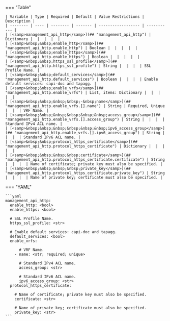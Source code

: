 <!--
  ~ Copyright (c) 2024 Arista Networks, Inc.
  ~ Use of this source code is governed by the Apache License 2.0
  ~ that can be found in the LICENSE file.
  -->
=== "Table"

    | Variable | Type | Required | Default | Value Restrictions | Description |
    | -------- | ---- | -------- | ------- | ------------------ | ----------- |
    | [<samp>management_api_http</samp>](## "management_api_http") | Dictionary |  |  |  |  |
    | [<samp>&nbsp;&nbsp;enable_http</samp>](## "management_api_http.enable_http") | Boolean |  |  |  |  |
    | [<samp>&nbsp;&nbsp;enable_https</samp>](## "management_api_http.enable_https") | Boolean |  |  |  |  |
    | [<samp>&nbsp;&nbsp;https_ssl_profile</samp>](## "management_api_http.https_ssl_profile") | String |  |  |  | SSL Profile Name. |
    | [<samp>&nbsp;&nbsp;default_services</samp>](## "management_api_http.default_services") | Boolean |  |  |  | Enable default services: capi-doc and tapagg. |
    | [<samp>&nbsp;&nbsp;enable_vrfs</samp>](## "management_api_http.enable_vrfs") | List, items: Dictionary |  |  |  |  |
    | [<samp>&nbsp;&nbsp;&nbsp;&nbsp;-&nbsp;name</samp>](## "management_api_http.enable_vrfs.[].name") | String | Required, Unique |  |  | VRF Name. |
    | [<samp>&nbsp;&nbsp;&nbsp;&nbsp;&nbsp;&nbsp;access_group</samp>](## "management_api_http.enable_vrfs.[].access_group") | String |  |  |  | Standard IPv4 ACL name. |
    | [<samp>&nbsp;&nbsp;&nbsp;&nbsp;&nbsp;&nbsp;ipv6_access_group</samp>](## "management_api_http.enable_vrfs.[].ipv6_access_group") | String |  |  |  | Standard IPv6 ACL name. |
    | [<samp>&nbsp;&nbsp;protocol_https_certificate</samp>](## "management_api_http.protocol_https_certificate") | Dictionary |  |  |  |  |
    | [<samp>&nbsp;&nbsp;&nbsp;&nbsp;certificate</samp>](## "management_api_http.protocol_https_certificate.certificate") | String |  |  |  | Name of certificate; private key must also be specified. |
    | [<samp>&nbsp;&nbsp;&nbsp;&nbsp;private_key</samp>](## "management_api_http.protocol_https_certificate.private_key") | String |  |  |  | Name of private key; certificate must also be specified. |

=== "YAML"

    ```yaml
    management_api_http:
      enable_http: <bool>
      enable_https: <bool>

      # SSL Profile Name.
      https_ssl_profile: <str>

      # Enable default services: capi-doc and tapagg.
      default_services: <bool>
      enable_vrfs:

          # VRF Name.
        - name: <str; required; unique>

          # Standard IPv4 ACL name.
          access_group: <str>

          # Standard IPv6 ACL name.
          ipv6_access_group: <str>
      protocol_https_certificate:

        # Name of certificate; private key must also be specified.
        certificate: <str>

        # Name of private key; certificate must also be specified.
        private_key: <str>
    ```
